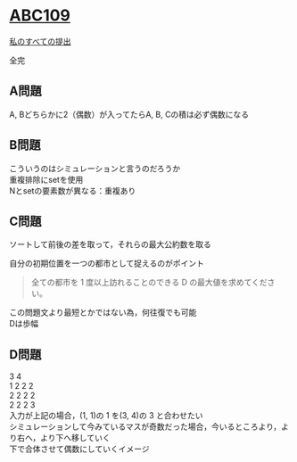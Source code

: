 # [ABC109](https://beta.atcoder.jp/contests/abc109)  
[私のすべての提出](https://beta.atcoder.jp/contests/abc109/submissions?f.Task=&f.Language=&f.Status=&f.User=tokizo)  
  
全完  
  
## A問題  
A, Bどちらかに2（偶数）が入ってたらA, B, Cの積は必ず偶数になる  
  
## B問題  
こういうのはシミュレーションと言うのだろうか  
重複排除にsetを使用  
Nとsetの要素数が異なる：重複あり  
  
## C問題  
ソートして前後の差を取って，それらの最大公約数を取る  
  
自分の初期位置を一つの都市として捉えるのがポイント  

>全ての都市を 1 度以上訪れることのできる D の最大値を求めてください。

この問題文より最短とかではない為，何往復でも可能  
Dは歩幅  
  
## D問題  
3 4  
1 2 2 2  
2 2 2 2  
2 2 2 3  
入力が上記の場合，(1, 1)の 1 を(3, 4)の 3 と合わせたい  
シミュレーションして今みているマスが奇数だった場合，今いるところより，より右へ，より下へ移していく  
下で合体させて偶数にしていくイメージ  